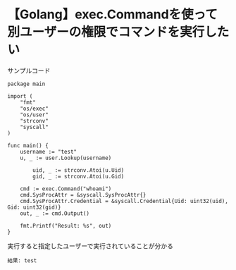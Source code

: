# 【Golang】exec.Commandを使って別ユーザーの権限でコマンドを実行したい

サンプルコード

```golang
package main

import (
	"fmt"
	"os/exec"
	"os/user"
	"strconv"
	"syscall"
)

func main() {
    username := "test"
	u, _ := user.Lookup(username)

        uid, _ := strconv.Atoi(u.Uid)
        gid, _ := strconv.Atoi(u.Gid)

	cmd := exec.Command("whoami")
	cmd.SysProcAttr = &syscall.SysProcAttr{}
	cmd.SysProcAttr.Credential = &syscall.Credential{Uid: uint32(uid), Gid: uint32(gid)}
	out, _ := cmd.Output()

	fmt.Printf("Result: %s", out)
}
```

実行すると指定したユーザーで実行されていることが分かる
```
結果: test
```
